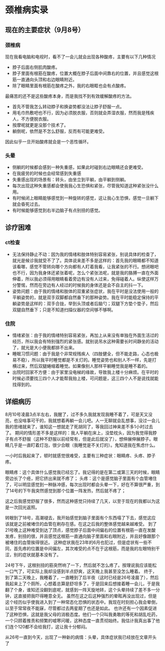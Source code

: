 # 颈椎病实录

## 现在的主要症状（9月8号）

### 颈椎病

现在我看电脑和电视时，看不了一会儿就会出现各种酸疼，主要有以下几种情况

- 脖子后面右侧肌肉酸疼。
- 脖子里面有根筋在酸疼，位置大概在脖子后面中间靠右的位置，并且感觉这根筋一直通向头顶和右边眼睛附近。
- 除了眼睛里面有根筋在酸疼之外，我的右眼眶也会有点酸疼。

最痛苦的还不是这些酸疼本身，而是我找不到有效缓解酸疼的方法。

- 首先不管我怎么转动脖子和换姿势都没法让脖子舒服一点。
- 用毛巾热敷吧也不行，因为必须脱衣服，否则就会弄湿衣服，然而我是残疾人，不方便脱衣服。
- 按摩呢就更是没那个技术了。
- 躺倒呢，依然是不怎么舒服，反而有可能更难受。

因此似乎一旦开始酸疼就会是一个恶性循环。

### 头晕

- 侧躺的时候都会感到一种失重感，如果此时碰到右边眼睛还会更难受。
- 在我疲劳的时候也会经常感到失重感
- 失重感出现的场景有：转头，由坐立到平躺，由平躺到侧躺。
- 每次出现这种失重感都会使我我心生恐惧和紧张，尽管我知道这种紧张没什么用。
- 有时候闭上眼睛能够感觉到一种旋转的感觉，这让我心生恐惧，感觉一旦躺下就会昏死过去。
- 有时候能够感觉到右半边脑子有点别扭的感觉。

## 诊疗困难

### ct检查

- 无法保持静止不动：因为我的情绪和肢体特别容易紧张，别说具体的检查了，就光是候诊我就受不了了。具体说来差不多是这样的：首先我的眼睛都不知道该看哪，感觉不管转向哪个方向都有人盯着我看，让我紧张的不行。想闭眼吧也不行，因为我身体还紧张着呢，怎么个紧张法呢，就是我的胳膊一直在外面伸着，所以我必须得用眼睛看着旁边有没有人过来，免得碰着人。纵使这样万分警惕，然而在旁边有人经过的时候我的身体还是会不自主的抖一下。
- 姿势问题：由于我的情绪和肢体的双重紧张症状，我在平时是没法使用一般的平躺姿势的，就是双手双脚都自然垂下的那种姿势。我在平时能稳定保持的平躺姿势是这样的：双手合拢，举到头顶或者后脑勺；双腿下方垫个垫子，然后双腿自然垂下；只是不知道扫描仪器的空间够不够啊。

### 住院

- 情绪紧张：由于我的情绪特别容易紧张，再加上从来没有单独在外面生活过的经历，所以我会有特别强烈的紧张感。就别说吊水这种需要长时间静坐的活动了，就光是大小便我都排不出来。
- 睡眠习惯问题：由于我是个非常规残疾人（四肢健全，但不能走路，心态也极易不稳），所以我平时睡觉都是不关灯的。睡觉姿势也和别人不一样，先是打横过来，然后双腿蜷缩着睡觉。如果像别人那样平躺睡觉我是睡不着的。
- 出院时回家不方便：由于家里没电梯的缘故，导致我上楼十分麻烦。在平时的时候必须要找三四个人才能帮我抬上楼，可问题是，这三四个人不是说找就能找得到的。

## 详细病历

8月10号凌晨3点半左右，我醒了，过不多久我就发现我睡不着了，可是天又没亮，也没啥事可干的，我就想着再躺一会儿吧。人一无聊就会乱想事，没过一会儿我的思绪就来了，谁知这一想就走了死胡同了，等我回过神来差不多1小时过去了。
期间的情形差不多是这样的：我人平躺在床上，没垫枕头，因为我觉得我脖子有点不舒服（这种不舒服以前经常有，但是此后就没了），想伸展伸展脖子。眼睛几乎是一直盯着灯泡，很少合眼（我睡觉是不关灯的）。鬼知道我在焦虑什么。

一小时后我起来了，顿时就感觉很难受，主要有三种症状：眼睛疼、头疼、脖子疼。

眼睛疼：这个具体什么感觉我已经忘了。我记得的是在第二或第三天的时候，眼睛旁边长了个疮，把它挤出来就不疼了；
头疼：这个是感觉脑子里面有个血管堵住了，可以明显感觉到一种脉冲感，每次出现时都会头晕一下，好在不算很严重，到了14号的下午我突然感觉到那个位置一阵发热，然后就不疼了；

这之后我感觉舒服了很多，然而这种感觉只持续了几天，以至于现在的我都以为这是一次回光返照。

转眼到了18号，高潮褪去，我开始感觉到脑子里面有个东西塌了下去，感觉这应该就是之前被堵住的血管在刷存在感。在这之后我的整体感觉越来越难受。
到了21号晚上这种难受到达了顶点，感觉脖子后面中间偏右的位置有根筋一直在发酸发疼，别扭的很，并且感觉这根筋一直通向脑子里面和右眼附近，并且好像跟那个被堵住的血管挨得很近。
这种症状我在23年的6月也犯过，但是症状有一些不同，首先疼的位置是中间偏左，其次难受的点不在于这根筋，而是我的左眼特别干涩，别的症状就基本没有了。

24号下午，这根别扭的筋突然响了一下，然后就不怎么疼了。按理说我应该能松一口气了，可实际上我却没感到半点舒爽，这天晚上我甚至没怎么睡着。
终于，到了第二天晚上，我睡着了，一直睡到了后半夜（这时已经是26号凌晨了），然后我起来上了个厕所，心想着总算是舒坦多了，于是回来后想接着睡一会儿，于是我翻了个身，谁知还没翻到底呢，就感到一阵天旋地转，这个头晕持续了差不多一分钟，这直接把我吓得睡意全无。
虽然在这之后这种强烈的晕眩再没出现过，但是这个经历似乎使我进入到了一种常态化恐惧的状态中。我现在时刻担心我会晕倒，以至于常常夜不能寐，尽管都过去两星期了也还是如此。
也许还有一个因素促进了这种恐惧，这就是我父母的消极态度。他们一个只叫我勇敢的等死和胡乱吃药，一个只顾着推责和频繁的嘘寒问暖，这种态度一直贯彻始终。我估计我真出事了他们连个120都不会给我打，这让我十分郁闷。

从26号一直到今天，出现了一种新的病情：头晕，具体症状我已经放在文章开头了
